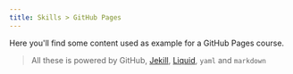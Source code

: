 ```yaml
---
title: Skills > GitHub Pages
---
```


Here you'll find some content used as example for a GitHub Pages course.

> All these is powered by GitHub, [Jekill](https://jekyllrb.com/), [Liquid](https://shopify.github.io/liquid/), `yaml` and `markdown`
